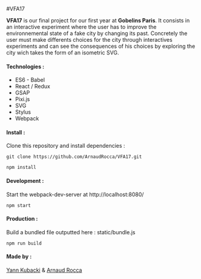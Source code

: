 #VFA17

**VFA17** is our final project for our first year at **Gobelins Paris**.
It consists in an interactive experiment where the user has to improve the environnemental state of a fake city by changing its past.
Concretely the user must make differents choices for the city through interactives experiments and can see the consequences of his choices by exploring the city wich takes the form of an isometric SVG.

#### Technologies :

 - ES6 - Babel
 - React / Redux
 - GSAP
 - Pixi.js
 - SVG
 - Stylus
 - Webpack

#### Install :

Clone this repository and install dependencies :
```shell
git clone https://github.com/ArnaudRocca/VFA17.git
```
```shell
npm install
```

#### Development :

Start the webpack-dev-server at http://localhost:8080/
```shell
npm start
```

#### Production :

Build a bundled file outputted here : static/bundle.js
```shell
npm run build
```

#### Made by :

[Yann Kubacki](http://yannkubacki.fr) & [Arnaud Rocca](http://arnaudrocca.fr)
